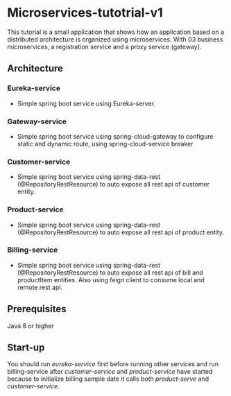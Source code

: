 # Microservices-tutotrial-v1
This tutorial is a small application that shows how an application based on a distributed architecture is organized using 
microservices. With 03 business microservices, a registration service and a proxy service (gateway).

## Architecture
### Eureka-service
- Simple spring boot service using Eureka-server.
### Gateway-service
- Simple spring boot service using spring-cloud-gateway to configure static and dynamic route, using spring-cloud-service breaker
### Customer-service
- Simple spring boot service using spring-data-rest (@RepositoryRestResource) to auto expose all rest api of customer entity.
### Product-service
- Simple spring boot service using spring-data-rest (@RepositoryRestResource) to auto expose all rest api of product entity.
### Billing-service
- Simple spring boot service using spring-data-rest (@RepositoryRestResource) to auto expose all rest api of bill and productItem entities. 
Also using feign client to consume local and remote rest api.

## Prerequisites
Java 8 or higher

## Start-up
You should run *eureka-service* first before running other services and run billing-service after 
*customer-service* and *product-service* have started because to initialize billing sample date it calls both *product-serve* and *customer-service*.
